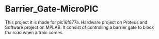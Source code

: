 # Barrier_Gate-MicroPIC
This project it is made for pic16f877a. Hardware project on Proteus and Software project on MPLAB.  It consist of controlling a barrier gate to block tha road when a train comes.
